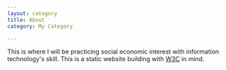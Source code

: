 ```yaml
---
layout: category
title: About 
category: My Category

---
```


This is where I will be practicing social economic interest with information technology's skill. 
This is a static website building with [W3C](http://w3.org/standards/) in mind.

